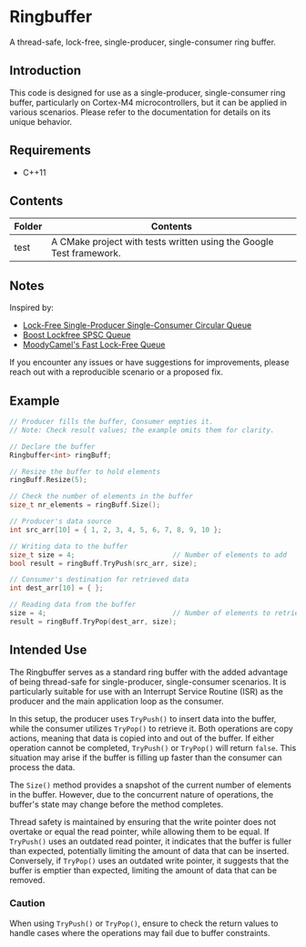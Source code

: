 # Ringbuffer
A thread-safe, lock-free, single-producer, single-consumer ring buffer.

## Introduction
This code is designed for use as a single-producer, single-consumer ring buffer, particularly on Cortex-M4 microcontrollers, but it can be applied in various scenarios. Please refer to the documentation for details on its unique behavior.

## Requirements
- C++11

## Contents
| Folder | Contents |
| ------ | -------- |
| test   | A CMake project with tests written using the Google Test framework. |

## Notes
Inspired by:
- [Lock-Free Single-Producer Single-Consumer Circular Queue](https://www.codeproject.com/Articles/43510/Lock-Free-Single-Producer-Single-Consumer-Circular)
- [Boost Lockfree SPSC Queue](https://www.boost.org/doc/libs/1_54_0/doc/html/boost/lockfree/spsc_queue.html)
- [MoodyCamel's Fast Lock-Free Queue](http://moodycamel.com/blog/2013/a-fast-lock-free-queue-for-c++)

If you encounter any issues or have suggestions for improvements, please reach out with a reproducible scenario or a proposed fix.

## Example
```cpp
// Producer fills the buffer, Consumer empties it.
// Note: Check result values; the example omits them for clarity.

// Declare the buffer
Ringbuffer<int> ringBuff;

// Resize the buffer to hold elements
ringBuff.Resize(5);

// Check the number of elements in the buffer
size_t nr_elements = ringBuff.Size();

// Producer's data source
int src_arr[10] = { 1, 2, 3, 4, 5, 6, 7, 8, 9, 10 };

// Writing data to the buffer
size_t size = 4;                        // Number of elements to add
bool result = ringBuff.TryPush(src_arr, size);

// Consumer's destination for retrieved data
int dest_arr[10] = { };

// Reading data from the buffer
size = 4;                               // Number of elements to retrieve
result = ringBuff.TryPop(dest_arr, size);
```

## Intended Use
The Ringbuffer serves as a standard ring buffer with the added advantage of being thread-safe for single-producer, single-consumer scenarios. It is particularly suitable for use with an Interrupt Service Routine (ISR) as the producer and the main application loop as the consumer.

In this setup, the producer uses `TryPush()` to insert data into the buffer, while the consumer utilizes `TryPop()` to retrieve it. Both operations are copy actions, meaning that data is copied into and out of the buffer. If either operation cannot be completed, `TryPush()` or `TryPop()` will return `false`. This situation may arise if the buffer is filling up faster than the consumer can process the data.

The `Size()` method provides a snapshot of the current number of elements in the buffer. However, due to the concurrent nature of operations, the buffer's state may change before the method completes.

Thread safety is maintained by ensuring that the write pointer does not overtake or equal the read pointer, while allowing them to be equal. If `TryPush()` uses an outdated read pointer, it indicates that the buffer is fuller than expected, potentially limiting the amount of data that can be inserted. Conversely, if `TryPop()` uses an outdated write pointer, it suggests that the buffer is emptier than expected, limiting the amount of data that can be removed.

### Caution
When using `TryPush()` or `TryPop()`, ensure to check the return values to handle cases where the operations may fail due to buffer constraints.
